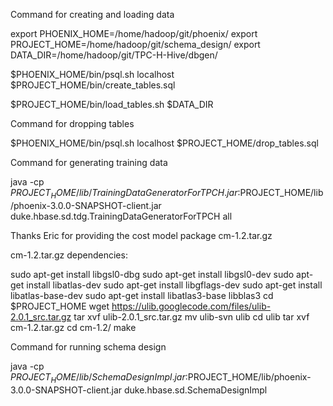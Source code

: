 Command for creating and loading data

export PHOENIX_HOME=/home/hadoop/git/phoenix/
export PROJECT_HOME=/home/hadoop/git/schema_design/
export DATA_DIR=/home/hadoop/git/TPC-H-Hive/dbgen/

$PHOENIX_HOME/bin/psql.sh localhost $PROJECT_HOME/bin/create_tables.sql

$PROJECT_HOME/bin/load_tables.sh $DATA_DIR

Command for dropping tables

$PHOENIX_HOME/bin/psql.sh localhost $PROJECT_HOME/drop_tables.sql

Command for generating training data

java -cp $PROJECT_HOME/lib/TrainingDataGeneratorForTPCH.jar:$PROJECT_HOME/lib/phoenix-3.0.0-SNAPSHOT-client.jar  duke.hbase.sd.tdg.TrainingDataGeneratorForTPCH all


Thanks Eric for providing the cost model package cm-1.2.tar.gz

cm-1.2.tar.gz dependencies:

sudo apt-get install libgsl0-dbg
sudo apt-get install libgsl0-dev
sudo apt-get install libatlas-dev
sudo apt-get install libgflags-dev
sudo apt-get install libatlas-base-dev
sudo apt-get install libatlas3-base libblas3
cd $PROJECT_HOME 
wget https://ulib.googlecode.com/files/ulib-2.0.1_src.tar.gz
tar xvf ulib-2.0.1_src.tar.gz 
mv ulib-svn ulib
cd ulib
tar xvf cm-1.2.tar.gz 
cd cm-1.2/
make

Command for running schema design

java -cp $PROJECT_HOME/lib/SchemaDesignImpl.jar:$PROJECT_HOME/lib/phoenix-3.0.0-SNAPSHOT-client.jar  duke.hbase.sd.SchemaDesignImpl 

